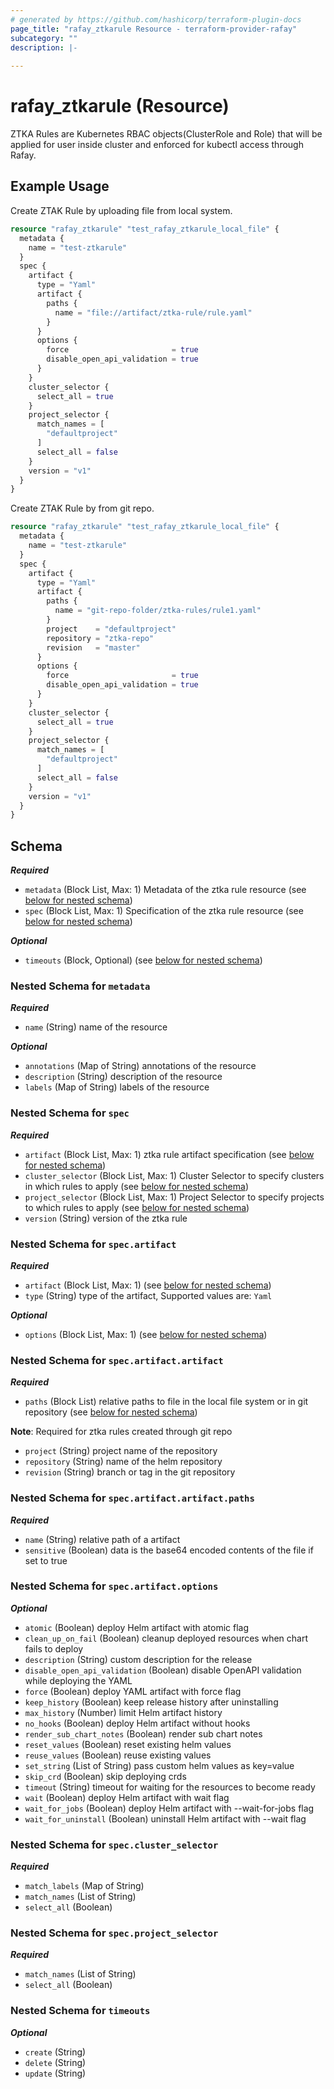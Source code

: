 ```yaml
---
# generated by https://github.com/hashicorp/terraform-plugin-docs
page_title: "rafay_ztkarule Resource - terraform-provider-rafay"
subcategory: ""
description: |-
  
---
```


# rafay_ztkarule (Resource)

ZTKA Rules are Kubernetes RBAC objects(ClusterRole and Role) that will be applied for user inside cluster and enforced for kubectl access through Rafay.

## Example Usage

Create ZTAK Rule by uploading file from local system. 
```terraform
resource "rafay_ztkarule" "test_rafay_ztkarule_local_file" {
  metadata {
    name = "test-ztkarule"
  }
  spec {
    artifact {
      type = "Yaml"
      artifact {
        paths {
          name = "file://artifact/ztka-rule/rule.yaml"
        }
      }
      options {
        force                       = true
        disable_open_api_validation = true
      }
    }
    cluster_selector {
      select_all = true
    }
    project_selector {
      match_names = [
        "defaultproject"
      ]
      select_all = false
    }
    version = "v1"
  }
}
```

Create ZTAK Rule by  from git repo.
```terraform
resource "rafay_ztkarule" "test_rafay_ztkarule_local_file" {
  metadata {
    name = "test-ztkarule"
  }
  spec {
    artifact {
      type = "Yaml"
      artifact {
        paths {
          name = "git-repo-folder/ztka-rules/rule1.yaml"
        }
        project    = "defaultproject"
        repository = "ztka-repo"
        revision   = "master"
      }
      options {
        force                       = true
        disable_open_api_validation = true
      }
    }
    cluster_selector {
      select_all = true
    }
    project_selector {
      match_names = [
        "defaultproject"
      ]
      select_all = false
    }
    version = "v1"
  }
}
```

<!-- schema generated by tfplugindocs -->
## Schema


***Required***
- `metadata` (Block List, Max: 1) Metadata of the ztka rule  resource (see [below for nested schema](#nestedblock--metadata))
- `spec` (Block List, Max: 1) Specification of the ztka rule  resource (see [below for nested schema](#nestedblock--spec))

***Optional***

- `timeouts` (Block, Optional) (see [below for nested schema](#nestedblock--timeouts))

<a id="nestedblock--metadata"></a>
### Nested Schema for `metadata`

***Required***

- `name` (String) name of the resource

***Optional***

- `annotations` (Map of String) annotations of the resource
- `description` (String) description of the resource
- `labels` (Map of String) labels of the resource


<a id="nestedblock--spec"></a>
### Nested Schema for `spec`

***Required***

- `artifact` (Block List, Max: 1) ztka rule  artifact specification (see [below for nested schema](#nestedblock--spec--artifact))
- `cluster_selector` (Block List, Max: 1) Cluster Selector to specify clusters in which rules to apply (see [below for nested schema](#nestedblock--spec--cluster_selector))
- `project_selector` (Block List, Max: 1) Project Selector to specify projects to which rules to apply (see [below for nested schema](#nestedblock--spec--project_selector))
- `version` (String) version of the ztka rule

<a id="nestedblock--spec--artifact"></a>
### Nested Schema for `spec.artifact`

***Required***

- `artifact` (Block List, Max: 1) (see [below for nested schema](#nestedblock--spec--artifact--artifact))
- `type` (String) type of the artifact, Supported values are: `Yaml`

***Optional***

- `options` (Block List, Max: 1) (see [below for nested schema](#nestedblock--spec--artifact--options))

<a id="nestedblock--spec--artifact--artifact"></a>
### Nested Schema for `spec.artifact.artifact`

***Required***
- `paths` (Block List) relative paths to file in the local file system or in git repository (see [below for nested schema](#nestedblock--spec--artifact--artifact--paths))

**Note**: Required for ztka rules created through git repo
- `project` (String) project name of the repository
- `repository` (String) name of the helm repository
- `revision` (String) branch or tag in the git repository


<a id="nestedblock--spec--artifact--artifact--paths"></a>
### Nested Schema for `spec.artifact.artifact.paths`

***Required***

- `name` (String) relative path of a artifact
- `sensitive` (Boolean) data is the base64 encoded contents of the file if set to true

<a id="nestedblock--spec--artifact--options"></a>
### Nested Schema for `spec.artifact.options`

***Optional***

- `atomic` (Boolean) deploy Helm artifact with atomic flag
- `clean_up_on_fail` (Boolean) cleanup deployed resources when chart fails to deploy
- `description` (String) custom description for the release
- `disable_open_api_validation` (Boolean) disable OpenAPI validation while deploying the YAML
- `force` (Boolean) deploy YAML artifact with force flag
- `keep_history` (Boolean) keep release history after uninstalling
- `max_history` (Number) limit Helm artifact history
- `no_hooks` (Boolean) deploy Helm artifact without hooks
- `render_sub_chart_notes` (Boolean) render sub chart notes
- `reset_values` (Boolean) reset existing helm values
- `reuse_values` (Boolean) reuse existing values
- `set_string` (List of String) pass custom helm values as key=value
- `skip_crd` (Boolean) skip deploying crds
- `timeout` (String) timeout for waiting for the resources to become ready
- `wait` (Boolean) deploy Helm artifact with wait flag
- `wait_for_jobs` (Boolean) deploy Helm artifact with --wait-for-jobs flag
- `wait_for_uninstall` (Boolean) uninstall Helm artifact with --wait flag



<a id="nestedblock--spec--cluster_selector"></a>
### Nested Schema for `spec.cluster_selector`

***Required***

- `match_labels` (Map of String)
- `match_names` (List of String)
- `select_all` (Boolean)


<a id="nestedblock--spec--project_selector"></a>
### Nested Schema for `spec.project_selector`

***Required***

- `match_names` (List of String)
- `select_all` (Boolean)



<a id="nestedblock--timeouts"></a>
### Nested Schema for `timeouts`

***Optional***

- `create` (String)
- `delete` (String)
- `update` (String)


